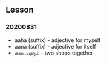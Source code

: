 ## Lesson 
### 20200831

* aaha (suffix) - adjective for myself
* aana (suffix) - adjective for itself
* கடையளும் - two shops together